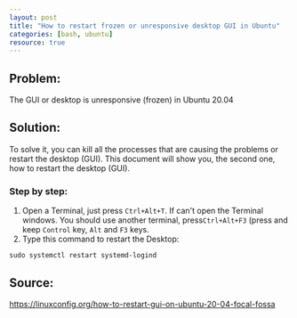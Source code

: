 ```yaml
---
layout: post
title: "How to restart frozen or unresponsive desktop GUI in Ubuntu"
categories: [bash, ubuntu]
resource: true
---
```


## Problem: 

The GUI or desktop is unresponsive (frozen) in Ubuntu 20.04

## Solution:

To solve it, you can kill all the processes that are causing the problems or restart the desktop (GUI). This document will show you, the second one, how to restart the desktop (GUI).

### Step by step:

1. Open a Terminal, just press `Ctrl+Alt+T`. If can't open the Terminal windows. You should use another terminal, press`Ctrl+Alt+F3` (press and keep `Control` key, `Alt` and `F3` keys.
2. Type this command to restart the Desktop:  

```
sudo systemctl restart systemd-logind
```






## Source:

<https://linuxconfig.org/how-to-restart-gui-on-ubuntu-20-04-focal-fossa>
